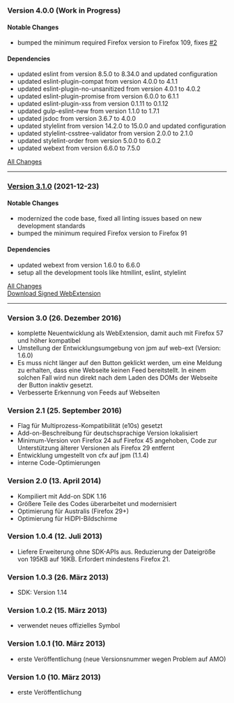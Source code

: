 ### Version 4.0.0 (Work in Progress)

#### Notable Changes

- bumped the minimum required Firefox version to Firefox 109, fixes
  [#2](https://github.com/cadeyrn/subtome/issues/2)

#### Dependencies

- updated eslint from version 8.5.0 to 8.34.0 and updated configuration
- updated eslint-plugin-compat from version 4.0.0 to 4.1.1
- updated eslint-plugin-no-unsanitized from version 4.0.1 to 4.0.2
- updated eslint-plugin-promise from version 6.0.0 to 6.1.1
- updated eslint-plugin-xss from version 0.1.11 to 0.1.12
- updated gulp-eslint-new from version 1.1.0 to 1.7.1
- updated jsdoc from version 3.6.7 to 4.0.0
- updated stylelint from version 14.2.0 to 15.0.0 and updated configuration
- updated stylelint-csstree-validator from version 2.0.0 to 2.1.0
- updated stylelint-order  from version 5.0.0 to 6.0.2
- updated webext from version 6.6.0 to 7.5.0

[All Changes](https://github.com/cadeyrn/subtome/compare/v3.1.0...master)

---

### [Version 3.1.0](https://github.com/cadeyrn/subtome/releases/tag/v3.1.0) (2021-12-23)

#### Notable Changes

- modernized the code base, fixed all linting issues based on new development standards
- bumped the minimum required Firefox version to Firefox 91

#### Dependencies

- updated webext from version 1.6.0 to 6.6.0
- setup all the development tools like htmllint, eslint, stylelint

[All Changes](https://github.com/cadeyrn/subtome/compare/v3.0...v3.1.0)<br />
[Download Signed WebExtension](https://addons.mozilla.org/en-US/firefox/addon/subtome-subscribe-button/versions/?page=1#version-3.1.0)

---

### Version 3.0 (26. Dezember 2016)

- komplette Neuentwicklung als WebExtension, damit auch mit Firefox 57 und höher kompatibel
- Umstellung der Entwicklungsumgebung von jpm auf web-ext (Version: 1.6.0)
- Es muss nicht länger auf den Button geklickt werden, um eine Meldung zu erhalten, dass eine Webseite keinen Feed
  bereitstellt. In einem solchen Fall wird nun direkt nach dem Laden des DOMs der Webseite der Button inaktiv gesetzt.
- Verbesserte Erkennung von Feeds auf Webseiten

### Version 2.1 (25. September 2016)

- Flag für Multiprozess-Kompatibilität (e10s) gesetzt
- Add-on-Beschreibung für deutschsprachige Version lokalisiert
- Minimum-Version von Firefox 24 auf Firefox 45 angehoben, Code zur Unterstützung älterer Versionen als Firefox 29
  entfernt
- Entwicklung umgestellt von cfx auf jpm (1.1.4)
- interne Code-Optimierungen

### Version 2.0 (13. April 2014)

- Kompiliert mit Add-on SDK 1.16
- Größere Teile des Codes überarbeitet und modernisiert
- Optimierung für Australis (Firefox 29+)
- Optimierung für HiDPI-Bildschirme

### Version 1.0.4 (12. Juli 2013)

- Liefere Erweiterung ohne SDK-APIs aus. Reduzierung der Dateigröße von 195KB auf 16KB. Erfordert mindestens Firefox 21.

### Version 1.0.3 (26. März 2013)

- SDK: Version 1.14

### Version 1.0.2 (15. März 2013)

- verwendet neues offizielles Symbol

### Version 1.0.1 (10. März 2013)

- erste Veröffentlichung (neue Versionsnummer wegen Problem auf AMO)

### Version 1.0 (10. März 2013)

- erste Veröffentlichung
